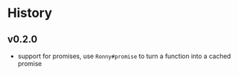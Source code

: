 History
=======

v0.2.0
------

- support for promises, use `Ronny#promise` to turn a function into a cached promise

